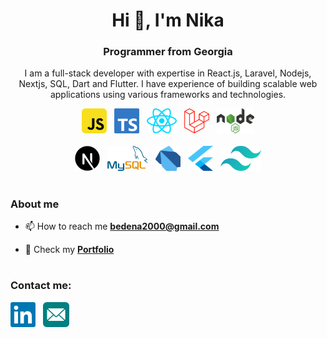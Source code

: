 <h1 align="center">Hi 👋, I'm Nika</h1>
<h3 align="center">Programmer from Georgia</h3>
<p align="center">I am a full-stack developer with expertise in React.js, Laravel, Nodejs, Nextjs, SQL, Dart and Flutter. I have experience of building scalable web applications using various frameworks and technologies.
</p>

<div align="center">
  <img src="./icons/js.png" alt="javascript" width="40" height="40" />&nbsp;&nbsp;
  <img  src="./icons/ts.png" alt="typescript" width="40" height="40" />&nbsp;&nbsp;
  <img  src="./icons/react.png" alt="react" width="48" height="40" />&nbsp;&nbsp;
  <img  src="./icons/laravel.png" alt="laravel" width="40" height="40" />&nbsp;&nbsp;
  <img  src="./icons/nodejs.png" alt="nodejs" width="60" height="40" />
</div>

<br>

<div align="center">
  <img src="./icons/nextjs.png" alt="nextjs" width="40" height="40" />&nbsp;&nbsp;
  <img src="./icons/mysql.png" alt="mysqlicon"width="65" height="40" />&nbsp;&nbsp;
  <img src="./icons/dart.png" alt="dark" width="40" height="40" />&nbsp;&nbsp;
 <img src="./icons/flutter.png" alt="flutter" width="40" height="40" />&nbsp;&nbsp;
 <img src="./icons/tailwind.png" alt="tailwind" width="65" height="40" />
</div>

#

### About me

- 📫 How to reach me **bedena2000@gmail.com**

- 📝 Check my **[Portfolio](https://myfirstportfolio-kappa.vercel.app/](https://newportfolio-nine-liart.vercel.app/projects))**

#

<h3 align="left">Contact me:</h3>
<p align="left">
<a  href="https://www.linkedin.com/in/nika-bedenashvili-4a187220b/" target="blank"><img align="center" src="./icons/linkedin.png" alt="linkedin" height="40" width="40" /></a>&nbsp;&nbsp;
<a href="mailto:bedena2000@gmail.com" target="blank"><img align="center" src="./icons/email.png" alt="email" height="40" width="42" /></a>
</p>
<br>

